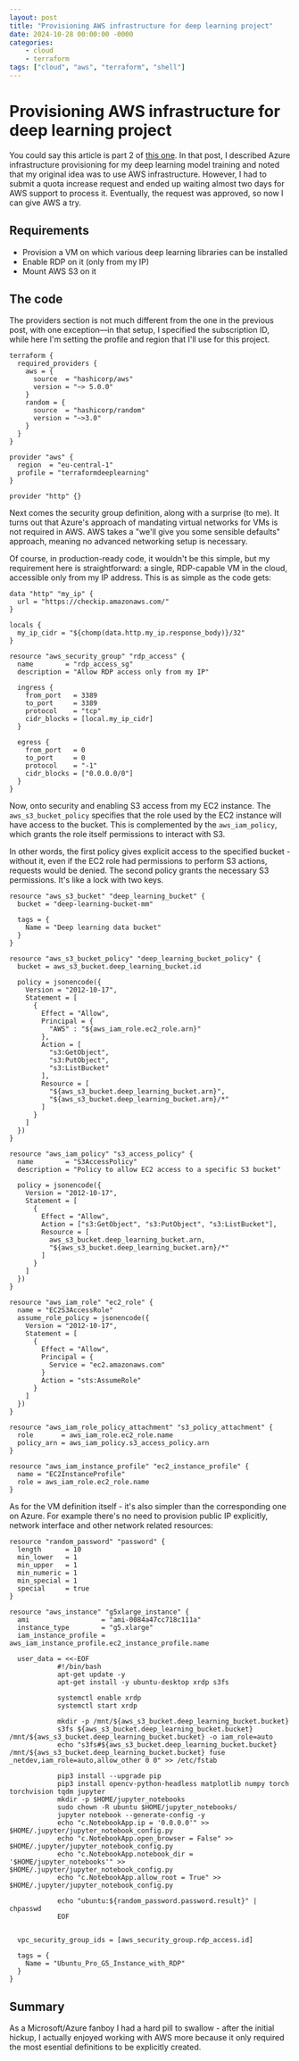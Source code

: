 ```yaml
---
layout: post
title: "Provisioning AWS infrastructure for deep learning project"
date: 2024-10-28 00:00:00 -0000
categories: 
    - cloud
    - terraform
tags: ["cloud", "aws", "terraform", "shell"]
---
```


# Provisioning AWS infrastructure for deep learning project

You could say this article is part 2 of [this one](https://mmalek06.github.io/cloud/terraform/2024/10/27/provisioning-azure-infrastructure-for-deep-learning-project.html). In that post, I described Azure infrastructure provisioning for my deep learning model training and noted that my original idea was to use AWS infrastructure. However, I had to submit a quota increase request and ended up waiting almost two days for AWS support to process it. Eventually, the request was approved, so now I can give AWS a try.

## Requirements

- Provision a VM on which various deep learning libraries can be installed
- Enable RDP on it (only from my IP)
- Mount AWS S3 on it

## The code

The providers section is not much different from the one in the previous post, with one exception—in that setup, I specified the subscription ID, while here I'm setting the profile and region that I'll use for this project.

```plaintext
terraform {
  required_providers {
    aws = {
      source  = "hashicorp/aws"
      version = "~> 5.0.0"
    }
    random = {
      source  = "hashicorp/random"
      version = "~>3.0"
    }
  }
}

provider "aws" {
  region  = "eu-central-1"
  profile = "terraformdeeplearning"
}

provider "http" {}
```

Next comes the security group definition, along with a surprise (to me). It turns out that Azure's approach of mandating virtual networks for VMs is not required in AWS. AWS takes a "we'll give you some sensible defaults" approach, meaning no advanced networking setup is necessary.

Of course, in production-ready code, it wouldn't be this simple, but my requirement here is straightforward: a single, RDP-capable VM in the cloud, accessible only from my IP address. This is as simple as the code gets:

```plaintext
data "http" "my_ip" {
  url = "https://checkip.amazonaws.com/"
}

locals {
  my_ip_cidr = "${chomp(data.http.my_ip.response_body)}/32"
}

resource "aws_security_group" "rdp_access" {
  name        = "rdp_access_sg"
  description = "Allow RDP access only from my IP"

  ingress {
    from_port   = 3389
    to_port     = 3389
    protocol    = "tcp"
    cidr_blocks = [local.my_ip_cidr]
  }

  egress {
    from_port   = 0
    to_port     = 0
    protocol    = "-1"
    cidr_blocks = ["0.0.0.0/0"]
  }
}
```

Now, onto security and enabling S3 access from my EC2 instance. The `aws_s3_bucket_policy` specifies that the role used by the EC2 instance will have access to the bucket. This is complemented by the `aws_iam_policy`, which grants the role itself permissions to interact with S3.

In other words, the first policy gives explicit access to the specified bucket - without it, even if the EC2 role had permissions to perform S3 actions, requests would be denied. The second policy grants the necessary S3 permissions. It's like a lock with two keys.

```plaintext
resource "aws_s3_bucket" "deep_learning_bucket" {
  bucket = "deep-learning-bucket-mm"

  tags = {
    Name = "Deep learning data bucket"
  }
}

resource "aws_s3_bucket_policy" "deep_learning_bucket_policy" {
  bucket = aws_s3_bucket.deep_learning_bucket.id

  policy = jsonencode({
    Version = "2012-10-17",
    Statement = [
      {
        Effect = "Allow",
        Principal = {
          "AWS" : "${aws_iam_role.ec2_role.arn}"
        },
        Action = [
          "s3:GetObject",
          "s3:PutObject",
          "s3:ListBucket"
        ],
        Resource = [
          "${aws_s3_bucket.deep_learning_bucket.arn}",
          "${aws_s3_bucket.deep_learning_bucket.arn}/*"
        ]
      }
    ]
  })
}

resource "aws_iam_policy" "s3_access_policy" {
  name        = "S3AccessPolicy"
  description = "Policy to allow EC2 access to a specific S3 bucket"

  policy = jsonencode({
    Version = "2012-10-17",
    Statement = [
      {
        Effect = "Allow",
        Action = ["s3:GetObject", "s3:PutObject", "s3:ListBucket"],
        Resource = [
          aws_s3_bucket.deep_learning_bucket.arn,
          "${aws_s3_bucket.deep_learning_bucket.arn}/*"
        ]
      }
    ]
  })
}

resource "aws_iam_role" "ec2_role" {
  name = "EC2S3AccessRole"
  assume_role_policy = jsonencode({
    Version = "2012-10-17",
    Statement = [
      {
        Effect = "Allow",
        Principal = {
          Service = "ec2.amazonaws.com"
        }
        Action = "sts:AssumeRole"
      }
    ]
  })
}

resource "aws_iam_role_policy_attachment" "s3_policy_attachment" {
  role       = aws_iam_role.ec2_role.name
  policy_arn = aws_iam_policy.s3_access_policy.arn
}

resource "aws_iam_instance_profile" "ec2_instance_profile" {
  name = "EC2InstanceProfile"
  role = aws_iam_role.ec2_role.name
}
```

As for the VM definition itself - it's also simpler than the corresponding one on Azure. For example there's no need to provision public IP explicitly, network interface and other network related resources:

```plaintext
resource "random_password" "password" {
  length      = 10
  min_lower   = 1
  min_upper   = 1
  min_numeric = 1
  min_special = 1
  special     = true
}

resource "aws_instance" "g5xlarge_instance" {
  ami                  = "ami-0084a47cc718c111a"
  instance_type        = "g5.xlarge"
  iam_instance_profile = aws_iam_instance_profile.ec2_instance_profile.name

  user_data = <<-EOF
            #!/bin/bash
            apt-get update -y
            apt-get install -y ubuntu-desktop xrdp s3fs
            
            systemctl enable xrdp
            systemctl start xrdp

            mkdir -p /mnt/${aws_s3_bucket.deep_learning_bucket.bucket}
            s3fs ${aws_s3_bucket.deep_learning_bucket.bucket} /mnt/${aws_s3_bucket.deep_learning_bucket.bucket} -o iam_role=auto
            echo "s3fs#${aws_s3_bucket.deep_learning_bucket.bucket} /mnt/${aws_s3_bucket.deep_learning_bucket.bucket} fuse _netdev,iam_role=auto,allow_other 0 0" >> /etc/fstab
            
            pip3 install --upgrade pip
            pip3 install opencv-python-headless matplotlib numpy torch torchvision tqdm jupyter
            mkdir -p $HOME/jupyter_notebooks
            sudo chown -R ubuntu $HOME/jupyter_notebooks/
            jupyter notebook --generate-config -y
            echo "c.NotebookApp.ip = '0.0.0.0'" >> $HOME/.jupyter/jupyter_notebook_config.py
            echo "c.NotebookApp.open_browser = False" >> $HOME/.jupyter/jupyter_notebook_config.py
            echo "c.NotebookApp.notebook_dir = '$HOME/jupyter_notebooks'" >> $HOME/.jupyter/jupyter_notebook_config.py
            echo "c.NotebookApp.allow_root = True" >> $HOME/.jupyter/jupyter_notebook_config.py

            echo "ubuntu:${random_password.password.result}" | chpasswd
            EOF


  vpc_security_group_ids = [aws_security_group.rdp_access.id]

  tags = {
    Name = "Ubuntu_Pro_G5_Instance_with_RDP"
  }
}
```

## Summary

As a Microsoft/Azure fanboy I had a hard pill to swallow - after the initial hickup, I actually enjoyed working with AWS more because it only required the most esential definitions to be explicitly created. 
